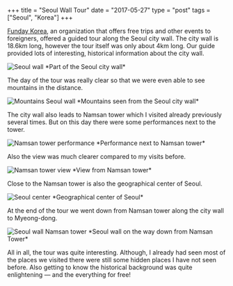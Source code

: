 +++
title = "Seoul Wall Tour"
date = "2017-05-27"
type = "post"
tags = ["Seoul", "Korea"]
+++

[Funday Korea](http://fundaykorea.me/), an organization that offers free trips and other events to foreigners, offered a guided tour along the Seoul city wall. The city wall is 18.6km long, however the tour itself was only about 4km long. Our guide provided lots of interesting, historical information about the city wall.

<img src="https://farm1.staticflickr.com/865/40491063165_d4fc2665a3_z.jpg" alt="Seoul wall">
*Part of the Seoul city wall*

The day of the tour was really clear so that we were even able to see mountains in the distance.

<img src="https://farm1.staticflickr.com/786/27515978358_539548488d_z.jpg" alt="Mountains Seoul wall">
*Mountains seen from the Seoul city wall*

The city wall also leads to Namsan tower which I visited already previously several times. But on this day there were some performances next to the tower.

<img src="https://farm1.staticflickr.com/894/40672241664_bec2819d76_z.jpg" alt="Namsan tower performance">
*Performance next to Namsan tower*

Also the view was much clearer compared to my visits before.

<img src="https://farm1.staticflickr.com/806/40672240844_6903d79382_z.jpg" alt="Namsan tower view">
*View from Namsan tower*

Close to the Namsan tower is also the geographical center of Seoul.

<img src="https://farm1.staticflickr.com/811/40491073455_e6f00977e3_z.jpg" alt="Seoul center">
*Geographical center of Seoul*

At the end of the tour we went down from Namsan tower along the city wall to Myeong-dong.

<img src="https://farm1.staticflickr.com/802/40672245334_884eba6d37_z.jpg" alt="Seoul wall Namsan tower">
*Seoul wall on the way down from Namsan Tower*

All in all, the tour was quite interesting. Although, I already had seen most of the places we visited there were still some hidden places I have not seen before. Also getting to know the historical background was quite enlightening — and the everything for free!
